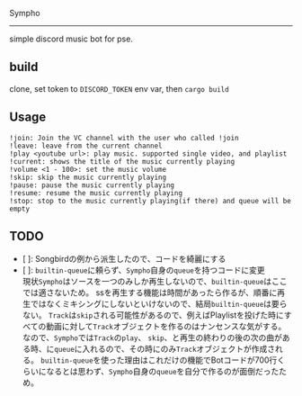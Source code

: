 Sympho

---

simple discord music bot for pse.

## build

clone, set token to `DISCORD_TOKEN` env var, then `cargo build`

## Usage
```
!join: Join the VC channel with the user who called !join
!leave: leave from the current channel
!play <youtube url>: play music. supported single video, and playlist
!current: shows the title of the music currently playing
!volume <1 - 100>: set the music volume
!skip: skip the music currently playing
!pause: pause the music currently playing
!resume: resume the music currently playing
!stop: stop to the music currently playing(if there) and queue will be empty
```

## TODO

- [ ]: Songbirdの例から派生したので、コードを綺麗にする
- [ ]: `builtin-queue`に頼らず、`Sympho`自身の`queue`を持つコードに変更</br>
現状`Sympho`はソースを一つのみしか再生しないので、`builtin-queue`はここでは適さないため。
ssを再生する機能は時間があったら作るが、順番に再生ではなくミキシングにしないといけないので、結局`builtin-queue`は要らない。
`Track`は`skip`される可能性があるので、例えばPlaylistを投げた時にすべての動画に対して`Track`オブジェクトを作るのはナンセンスな気がする。
なので、`Sympho`では`Track`の`play`、 `skip`、と再生の終わりの後の次の曲がある時、に`queue`に入れるので、その時にのみ`Track`オブジェクトが作成される。
`builtin-queue`を使った理由はこれだけの機能でBotコードが700行くらいになるとは思わず、`Sympho`自身の`queue`を自分で作るのが面倒だったため。
